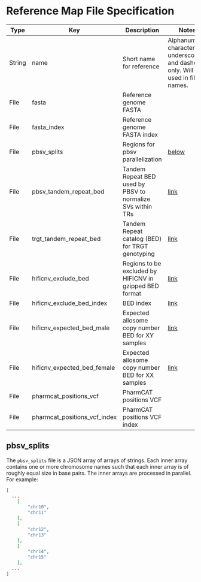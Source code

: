 # Reference Map File Specification

| Type | Key | Description | Notes |
| ---- | --- | ----------- | ----- |
| String | name | Short name for reference | Alphanumeric characters, underscores, and dashes only.  Will be used in file names. |
| File | fasta | Reference genome FASTA |  |
| File | fasta_index | Reference genome FASTA index |  |
| File | pbsv_splits | Regions for pbsv parallelization | [below](#pbsv_splits) |
| File | pbsv_tandem_repeat_bed | Tandem Repeat BED used by PBSV to normalize SVs within TRs | [link](https://github.com/PacificBiosciences/pbsv/tree/master/annotations) |
| File | trgt_tandem_repeat_bed | Tandem Repeat catalog (BED) for TRGT genotyping | [link](https://github.com/PacificBiosciences/trgt/blob/main/docs/repeat_files.md) |
| File | hificnv_exclude_bed | Regions to be excluded by HIFICNV in gzipped BED format | [link](https://github.com/PacificBiosciences/HiFiCNV/blob/main/docs/aux_data.md) |
| File | hificnv_exclude_bed_index | BED index | [link](https://github.com/PacificBiosciences/HiFiCNV/blob/main/docs/aux_data.md) |
| File | hificnv_expected_bed_male | Expected allosome copy number BED for XY samples | [link](https://github.com/PacificBiosciences/HiFiCNV/blob/main/docs/aux_data.md) |
| File | hificnv_expected_bed_female | Expected allosome copy number BED for XX samples | [link](https://github.com/PacificBiosciences/HiFiCNV/blob/main/docs/aux_data.md) |
| File | pharmcat_positions_vcf | PharmCAT positions VCF |  |
| File | pharmcat_positions_vcf_index | PharmCAT positions VCF index |  |

## pbsv_splits

The `pbsv_splits` file is a JSON array of arrays of strings. Each inner array contains one or more chromosome names such that each inner array is of roughly equal size in base pairs. The inner arrays are processed in parallel.  For example:

```json
[
  ...
    [
        "chr10",
        "chr11"
    ],
    [
        "chr12",
        "chr13"
    ],
    [
        "chr14",
        "chr15"
    ],
  ...
]
```
